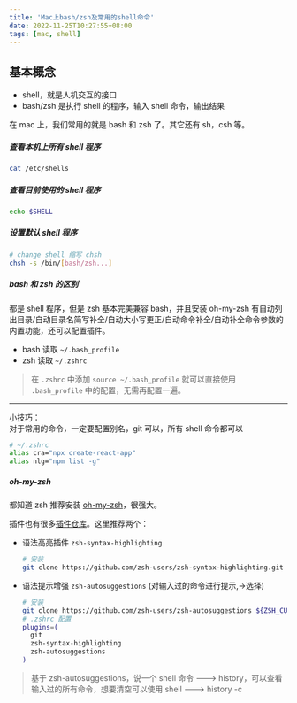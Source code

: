 ```yaml
---
title: 'Mac上bash/zsh及常用的shell命令'
date: 2022-11-25T10:27:55+08:00
tags: [mac, shell]
---
```


## 基本概念

- shell，就是人机交互的接口
- bash/zsh 是执行 shell 的程序，输入 shell 命令，输出结果

在 mac 上，我们常用的就是 bash 和 zsh 了。其它还有 sh，csh 等。

##### 查看本机上所有 shell 程序

```sh
cat /etc/shells
```

##### 查看目前使用的 shell 程序

```sh
echo $SHELL
```

##### 设置默认 shell 程序

```sh
# change shell 缩写 chsh
chsh -s /bin/[bash/zsh...]
```

##### bash 和 zsh 的区别

都是 shell 程序，但是 zsh 基本完美兼容 bash，并且安装 oh-my-zsh 有自动列出目录/自动目录名简写补全/自动大小写更正/自动命令补全/自动补全命令参数的内置功能，还可以配置插件。

- bash 读取 `~/.bash_profile`
- zsh 读取 `~/.zshrc`

> 在 `.zshrc` 中添加 `source ~/.bash_profile` 就可以直接使用 `.bash_profile` 中的配置，无需再配置一遍。

---

小技巧：  
对于常用的命令，一定要配置别名，git 可以，所有 shell 命令都可以

```sh
# ~/.zshrc
alias cra="npx create-react-app"
alias nlg="npm list -g"
```

##### oh-my-zsh

都知道 zsh 推荐安装 [oh-my-zsh](https://ohmyz.sh/)，很强大。

插件也有很多[插件仓库](https://github.com/ohmyzsh/ohmyzsh/wiki/Plugins)。这里推荐两个：

- 语法高亮插件 `zsh-syntax-highlighting`
  ```sh
  # 安装
  git clone https://github.com/zsh-users/zsh-syntax-highlighting.git ${ZSH_CUSTOM:-~/.oh-my-zsh/custom}/plugins/zsh-syntax-highlighting
  ```
- 语法提示增强 `zsh-autosuggestions` (对输入过的命令进行提示,->选择)
  ```sh
  # 安装
  git clone https://github.com/zsh-users/zsh-autosuggestions ${ZSH_CUSTOM:-~/.oh-my-zsh/custom}/plugins/zsh-autosuggestions
  # .zshrc 配置
  plugins=(
    git
    zsh-syntax-highlighting
    zsh-autosuggestions
  )
  ```

> 基于 zsh-autosuggestions，说一个 shell 命令 ---> history，可以查看输入过的所有命令，想要清空可以使用 shell ---> history -c
